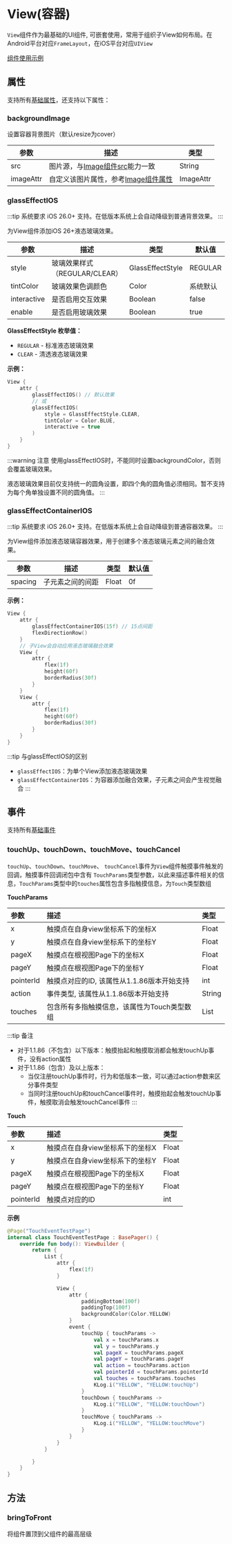 # View(容器)

``View``组件作为最基础的UI组件, 可嵌套使用，常用于组织子View如何布局。在Android平台对应``FrameLayout``，在iOS平台对应``UIView``

[组件使用示例](https://github.com/Tencent-TDS/KuiklyUI/blob/main/demo/src/commonMain/kotlin/com/tencent/kuikly/demo/pages/demo/kit_demo/DeclarativeDemo/ViewExamplePage.kt)

## 属性

支持所有[基础属性](basic-attr-event.md#基础属性)，还支持以下属性：

### backgroundImage

设置容器背景图片（默认resize为cover）

| 参数 | 描述 | 类型 |
| -- | -- | -- |
| src | 图片源，与[Image组件src](./image.md#src)能力一致 | String |
| imageAttr | 自定义该图片属性，参考[Image组件属性](./image.md#属性) | ImageAttr |

### glassEffectIOS

:::tip 系统要求
iOS 26.0+ 支持。在低版本系统上会自动降级到普通背景效果。
:::

为View组件添加iOS 26+液态玻璃效果。

| 参数 | 描述 | 类型 | 默认值 |
| -- | -- | -- | -- |
| style | 玻璃效果样式（REGULAR/CLEAR） | GlassEffectStyle | REGULAR |
| tintColor | 玻璃效果色调颜色 | Color | 系统默认 |
| interactive | 是否启用交互效果 | Boolean | false |
| enable | 是否启用玻璃效果 | Boolean | true |

**GlassEffectStyle 枚举值：**
- `REGULAR` - 标准液态玻璃效果
- `CLEAR` - 清透液态玻璃效果

**示例：**
```kotlin
View {
    attr {
        glassEffectIOS() // 默认效果
        // 或
        glassEffectIOS(
            style = GlassEffectStyle.CLEAR,
            tintColor = Color.BLUE,
            interactive = true
        )
    }
}
```

:::warning 注意
使用glassEffectIOS时，不能同时设置backgroundColor，否则会覆盖玻璃效果。

液态玻璃效果目前仅支持统一的圆角设置，即四个角的圆角值必须相同。暂不支持为每个角单独设置不同的圆角值。
:::

### glassEffectContainerIOS

:::tip 系统要求
iOS 26.0+ 支持。在低版本系统上会自动降级到普通容器效果。
:::

为View组件添加液态玻璃容器效果，用于创建多个液态玻璃元素之间的融合效果。

| 参数 | 描述 | 类型 | 默认值 |
| -- | -- | -- | -- |
| spacing | 子元素之间的间距 | Float | 0f |

**示例：**
```kotlin
View {
    attr {
        glassEffectContainerIOS(15f) // 15点间距
        flexDirectionRow()
    }
    // 子View会自动应用液态玻璃融合效果
    View {
        attr {
            flex(1f)
            height(60f)
            borderRadius(30f)
        }
    }
    View {
        attr {
            flex(1f)
            height(60f)
            borderRadius(30f)
        }
    }
}
```

:::tip 与glassEffectIOS的区别
- `glassEffectIOS`：为单个View添加液态玻璃效果
- `glassEffectContainerIOS`：为容器添加融合效果，子元素之间会产生视觉融合
:::

## 事件

支持所有[基础事件](basic-attr-event.md#基础事件)

### touchUp、touchDown、touchMove、touchCancel

``touchUp``、``touchDown``、``touchMove``、 ``touchCancel``事件为``View``组件触摸事件触发的回调，触摸事件回调闭包中含有
``TouchParams``类型参数，以此来描述事件相关的信息，``TouchParams``类型中的``touches``属性包含多指触摸信息，为``Touch``类型数组 

<div class="table-01">

**TouchParams**

| 参数  | 描述     | 类型 |
|:----|:-------|:--|
| x | 触摸点在自身view坐标系下的坐标X  | Float |
| y | 触摸点在自身view坐标系下的坐标Y  | Float |
| pageX | 触摸点在根视图Page下的坐标X  | Float |
| pageY | 触摸点在根视图Page下的坐标Y  | Float |
| pointerId | 触摸点对应的ID, 该属性从1.1.86版本开始支持  | int |
| action | 事件类型, 该属性从1.1.86版本开始支持| String |
| touches | 包含所有多指触摸信息，该属性为Touch类型数组  | List |

:::tip 备注
* 对于1.1.86（不包含）以下版本：触摸抬起和触摸取消都会触发touchUp事件，没有action属性
* 对于1.1.86（包含）及以上版本：
  * 当仅注册touchUp事件时，行为和低版本一致，可以通过action参数来区分事件类型
  * 当同时注册touchUp和touchCancel事件时，触摸抬起会触发touchUp事件，触摸取消会触发touchCancel事件
:::

</div>

<div class="table-02">

**Touch**

| 参数  | 描述     | 类型 |
|:----|:-------|:--|
| x | 触摸点在自身view坐标系下的坐标X  | Float |
| y | 触摸点在自身view坐标系下的坐标Y  | Float |
| pageX | 触摸点在根视图Page下的坐标X  | Float |
| pageY | 触摸点在根视图Page下的坐标Y  | Float |
| pointerId | 触摸点对应的ID  | int |

</div>

**示例**

```kotlin
@Page("TouchEventTestPage")
internal class TouchEventTestPage : BasePager() {
    override fun body(): ViewBuilder {
        return {
            List {
                attr {
                    flex(1f)
                }

                View {
                    attr {
                        paddingBottom(100f)
                        paddingTop(100f)
                        backgroundColor(Color.YELLOW)
                    }
                    event {
                        touchUp { touchParams ->
                            val x = touchParams.x
                            val y = touchParams.y
                            val pageX = touchParams.pageX
                            val pageY = touchParams.pageY
                            val action = touchParams.action
                            val pointerId = touchParams.pointerId
                            val touches = touchParams.touches
                            KLog.i("YELLOW", "YELLOW:touchUp")
                        }
                        touchDown { touchParams ->
                            KLog.i("YELLOW", "YELLOW:touchDown")
                        }
                        touchMove { touchParams ->
                            KLog.i("YELLOW", "YELLOW:touchMove")
                        }
                    }
                }
            }

        }
    }
}
```

## 方法

### bringToFront<Badge text="鸿蒙实现中" type="warn"/><Badge text="微信小程序实现中" type="warn"/><Badge text="H5实现中" type="warn"/>

将组件置顶到父组件的最高层级

